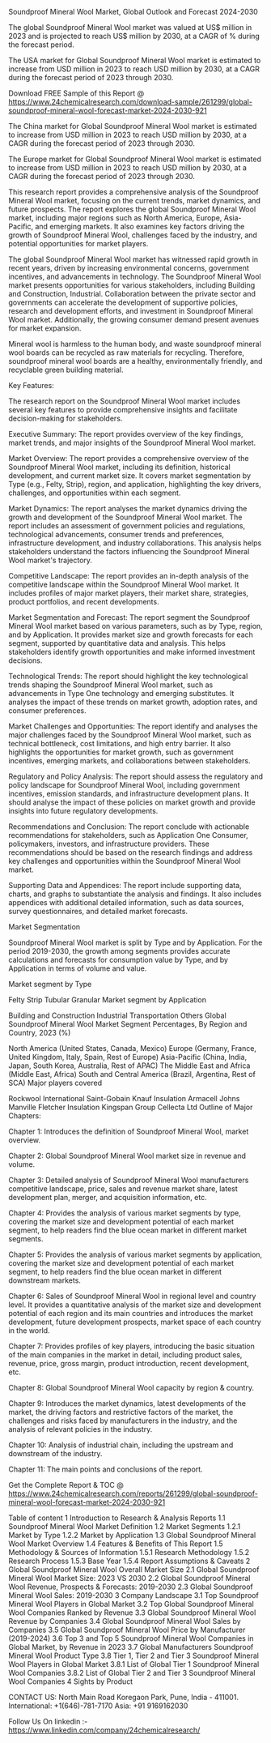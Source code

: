 Soundproof Mineral Wool Market, Global Outlook and Forecast 2024-2030

The global Soundproof Mineral Wool market was valued at US$ million in 2023 and is projected to reach US$ million by 2030, at a CAGR of % during the forecast period.

The USA market for Global Soundproof Mineral Wool market is estimated to increase from USD million in 2023 to reach USD million by 2030, at a CAGR during the forecast period of 2023 through 2030.

Download FREE Sample of this Report @ https://www.24chemicalresearch.com/download-sample/261299/global-soundproof-mineral-wool-forecast-market-2024-2030-921

The China market for Global Soundproof Mineral Wool market is estimated to increase from USD million in 2023 to reach USD million by 2030, at a CAGR during the forecast period of 2023 through 2030.

The Europe market for Global Soundproof Mineral Wool market is estimated to increase from USD million in 2023 to reach USD million by 2030, at a CAGR during the forecast period of 2023 through 2030.

This research report provides a comprehensive analysis of the Soundproof Mineral Wool market, focusing on the current trends, market dynamics, and future prospects. The report explores the global Soundproof Mineral Wool market, including major regions such as North America, Europe, Asia-Pacific, and emerging markets. It also examines key factors driving the growth of Soundproof Mineral Wool, challenges faced by the industry, and potential opportunities for market players.

The global Soundproof Mineral Wool market has witnessed rapid growth in recent years, driven by increasing environmental concerns, government incentives, and advancements in technology. The Soundproof Mineral Wool market presents opportunities for various stakeholders, including Building and Construction, Industrial. Collaboration between the private sector and governments can accelerate the development of supportive policies, research and development efforts, and investment in Soundproof Mineral Wool market. Additionally, the growing consumer demand present avenues for market expansion.

Mineral wool is harmless to the human body, and waste soundproof mineral wool boards can be recycled as raw materials for recycling. Therefore, soundproof mineral wool boards are a healthy, environmentally friendly, and recyclable green building material.

Key Features:

The research report on the Soundproof Mineral Wool market includes several key features to provide comprehensive insights and facilitate decision-making for stakeholders.

Executive Summary: The report provides overview of the key findings, market trends, and major insights of the Soundproof Mineral Wool market.

Market Overview: The report provides a comprehensive overview of the Soundproof Mineral Wool market, including its definition, historical development, and current market size. It covers market segmentation by Type (e.g., Felty, Strip), region, and application, highlighting the key drivers, challenges, and opportunities within each segment.

Market Dynamics: The report analyses the market dynamics driving the growth and development of the Soundproof Mineral Wool market. The report includes an assessment of government policies and regulations, technological advancements, consumer trends and preferences, infrastructure development, and industry collaborations. This analysis helps stakeholders understand the factors influencing the Soundproof Mineral Wool market's trajectory.

Competitive Landscape: The report provides an in-depth analysis of the competitive landscape within the Soundproof Mineral Wool market. It includes profiles of major market players, their market share, strategies, product portfolios, and recent developments.

Market Segmentation and Forecast: The report segment the Soundproof Mineral Wool market based on various parameters, such as by Type, region, and by Application. It provides market size and growth forecasts for each segment, supported by quantitative data and analysis. This helps stakeholders identify growth opportunities and make informed investment decisions.

Technological Trends: The report should highlight the key technological trends shaping the Soundproof Mineral Wool market, such as advancements in Type One technology and emerging substitutes. It analyses the impact of these trends on market growth, adoption rates, and consumer preferences.

Market Challenges and Opportunities: The report identify and analyses the major challenges faced by the Soundproof Mineral Wool market, such as technical bottleneck, cost limitations, and high entry barrier. It also highlights the opportunities for market growth, such as government incentives, emerging markets, and collaborations between stakeholders.

Regulatory and Policy Analysis: The report should assess the regulatory and policy landscape for Soundproof Mineral Wool, including government incentives, emission standards, and infrastructure development plans. It should analyse the impact of these policies on market growth and provide insights into future regulatory developments.

Recommendations and Conclusion: The report conclude with actionable recommendations for stakeholders, such as Application One Consumer, policymakers, investors, and infrastructure providers. These recommendations should be based on the research findings and address key challenges and opportunities within the Soundproof Mineral Wool market.

Supporting Data and Appendices: The report include supporting data, charts, and graphs to substantiate the analysis and findings. It also includes appendices with additional detailed information, such as data sources, survey questionnaires, and detailed market forecasts.

Market Segmentation

Soundproof Mineral Wool market is split by Type and by Application. For the period 2019-2030, the growth among segments provides accurate calculations and forecasts for consumption value by Type, and by Application in terms of volume and value.

Market segment by Type

Felty
Strip
Tubular
Granular
Market segment by Application

Building and Construction
Industrial
Transportation
Others
Global Soundproof Mineral Wool Market Segment Percentages, By Region and Country, 2023 (%)

North America (United States, Canada, Mexico)
Europe (Germany, France, United Kingdom, Italy, Spain, Rest of Europe)
Asia-Pacific (China, India, Japan, South Korea, Australia, Rest of APAC)
The Middle East and Africa (Middle East, Africa)
South and Central America (Brazil, Argentina, Rest of SCA)
Major players covered

Rockwool International
Saint-Gobain
Knauf Insulation
Armacell
Johns Manville
Fletcher Insulation
Kingspan Group
Cellecta Ltd
Outline of Major Chapters:

Chapter 1: Introduces the definition of Soundproof Mineral Wool, market overview.

Chapter 2: Global Soundproof Mineral Wool market size in revenue and volume.

Chapter 3: Detailed analysis of Soundproof Mineral Wool manufacturers competitive landscape, price, sales and revenue market share, latest development plan, merger, and acquisition information, etc.

Chapter 4: Provides the analysis of various market segments by type, covering the market size and development potential of each market segment, to help readers find the blue ocean market in different market segments.

Chapter 5: Provides the analysis of various market segments by application, covering the market size and development potential of each market segment, to help readers find the blue ocean market in different downstream markets.

Chapter 6: Sales of Soundproof Mineral Wool in regional level and country level. It provides a quantitative analysis of the market size and development potential of each region and its main countries and introduces the market development, future development prospects, market space of each country in the world.

Chapter 7: Provides profiles of key players, introducing the basic situation of the main companies in the market in detail, including product sales, revenue, price, gross margin, product introduction, recent development, etc.

Chapter 8: Global Soundproof Mineral Wool capacity by region & country.

Chapter 9: Introduces the market dynamics, latest developments of the market, the driving factors and restrictive factors of the market, the challenges and risks faced by manufacturers in the industry, and the analysis of relevant policies in the industry.

Chapter 10: Analysis of industrial chain, including the upstream and downstream of the industry.

Chapter 11: The main points and conclusions of the report.

Get the Complete Report & TOC @ https://www.24chemicalresearch.com/reports/261299/global-soundproof-mineral-wool-forecast-market-2024-2030-921

Table of content
1 Introduction to Research & Analysis Reports
1.1 Soundproof Mineral Wool Market Definition
1.2 Market Segments
1.2.1 Market by Type
1.2.2 Market by Application
1.3 Global Soundproof Mineral Wool Market Overview
1.4 Features & Benefits of This Report
1.5 Methodology & Sources of Information
1.5.1 Research Methodology
1.5.2 Research Process
1.5.3 Base Year
1.5.4 Report Assumptions & Caveats
2 Global Soundproof Mineral Wool Overall Market Size
2.1 Global Soundproof Mineral Wool Market Size: 2023 VS 2030
2.2 Global Soundproof Mineral Wool Revenue, Prospects & Forecasts: 2019-2030
2.3 Global Soundproof Mineral Wool Sales: 2019-2030
3 Company Landscape
3.1 Top Soundproof Mineral Wool Players in Global Market
3.2 Top Global Soundproof Mineral Wool Companies Ranked by Revenue
3.3 Global Soundproof Mineral Wool Revenue by Companies
3.4 Global Soundproof Mineral Wool Sales by Companies
3.5 Global Soundproof Mineral Wool Price by Manufacturer (2019-2024)
3.6 Top 3 and Top 5 Soundproof Mineral Wool Companies in Global Market, by Revenue in 2023
3.7 Global Manufacturers Soundproof Mineral Wool Product Type
3.8 Tier 1, Tier 2 and Tier 3 Soundproof Mineral Wool Players in Global Market
3.8.1 List of Global Tier 1 Soundproof Mineral Wool Companies
3.8.2 List of Global Tier 2 and Tier 3 Soundproof Mineral Wool Companies
4 Sights by Product

CONTACT US:
North Main Road Koregaon Park, Pune, India - 411001.
International: +1(646)-781-7170
Asia: +91 9169162030

Follow Us On linkedin :- https://www.linkedin.com/company/24chemicalresearch/
